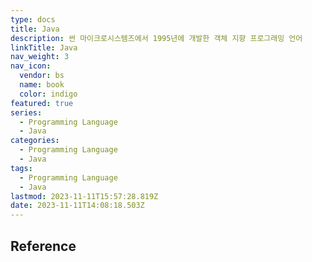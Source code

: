 ```yaml
---
type: docs
title: Java
description: 썬 마이크로시스템즈에서 1995년에 개발한 객체 지향 프로그래밍 언어
linkTitle: Java
nav_weight: 3
nav_icon:
  vendor: bs
  name: book
  color: indigo
featured: true
series:
  - Programming Language
  - Java
categories:
  - Programming Language
  - Java
tags:
  - Programming Language
  - Java
lastmod: 2023-11-11T15:57:28.819Z
date: 2023-11-11T14:08:18.503Z
---
```


## Reference
